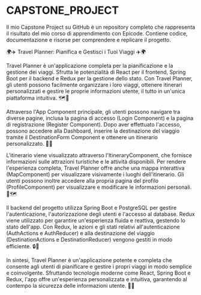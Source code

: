 # CAPSTONE_PROJECT
Il mio Capstone Project su GitHub è un repository completo che rappresenta il risultato del mio corso di apprendimento con Epicode. Contiene codice, documentazione e risorse per comprendere e replicare il progetto.

🌍✈️ Travel Planner: Pianifica e Gestisci i Tuoi Viaggi ✈️🌍

Travel Planner è un'applicazione completa per la pianificazione e la gestione dei viaggi. Sfrutta le potenzialità di React per il frontend, Spring Boot per il backend e Redux per la gestione dello stato. Con Travel Planner, gli utenti possono facilmente organizzare i loro viaggi, ottenere itinerari personalizzati e gestire le proprie informazioni utente, il tutto in un'unica piattaforma intuitiva. 🗺️📅

Attraverso l'App Component principale, gli utenti possono navigare tra diverse pagine, inclusa la pagina di accesso (Login Component) e la pagina di registrazione (Register Component). Dopo aver effettuato l'accesso, possono accedere alla Dashboard, inserire la destinazione del viaggio tramite il DestinationForm Component e ottenere un itinerario personalizzato. 📝🌐

L'itinerario viene visualizzato attraverso l'ItineraryComponent, che fornisce informazioni sulle attrazioni turistiche e le attività disponibili. Per rendere l'esperienza completa, Travel Planner offre anche una mappa interattiva (MapComponent) per visualizzare visivamente i luoghi dell'itinerario. Gli utenti possono inoltre accedere alla propria pagina del profilo (ProfileComponent) per visualizzare e modificare le informazioni personali. 👤🗺️

Il backend del progetto utilizza Spring Boot e PostgreSQL per gestire l'autenticazione, l'autorizzazione degli utenti e l'accesso al database. Redux viene utilizzato per garantire un'esperienza fluida e reattiva, gestendo lo stato dell'app. Con Redux, le azioni e gli stati relativi all'autenticazione (AuthActions e AuthReducer) e alla destinazione del viaggio (DestinationActions e DestinationReducer) vengono gestiti in modo efficiente. 🔒🔄

In sintesi, Travel Planner è un'applicazione potente e completa che consente agli utenti di pianificare e gestire i propri viaggi in modo semplice e coinvolgente. Sfruttando tecnologie moderne come React, Spring Boot e Redux, l'app offre un'esperienza personalizzata e intuitiva, garantendo al contempo la sicurezza delle informazioni utente. 🚀🌟
